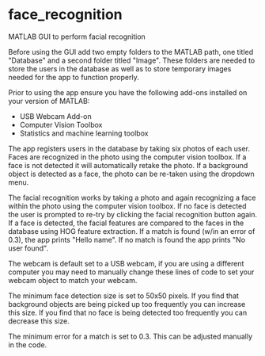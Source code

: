 # face_recognition
MATLAB GUI to perform facial recognition

Before using the GUI add two empty folders to the MATLAB path, one titled "Database" and a second folder titled "Image". These folders are needed to store the users in the database as well as to store temporary images needed for the app to function properly. 

Prior to using the app ensure you have the following add-ons installed on your version of MATLAB: 
- USB Webcam Add-on
- Computer Vision Toolbox 
- Statistics and machine learning toolbox

The app registers users in the database by taking six photos of each user. Faces are recognized in the photo using the computer vision toolbox. If a face is not detected it will automatically retake the photo. If a background object is detected as a face, the photo can be re-taken using the dropdown menu. 

The facial recognition works by taking a photo and again recognizing a face within the photo using the computer vision toolbox. If no face is detected the user is prompted to re-try by clicking the facial recognition button again. If a face is detected, the facial features are compared to the faces in the database using HOG feature extraction. If a match is found (w/in an error of 0.3), the app prints "Hello name". If no match is found the app prints "No user found". 

The webcam is default set to a USB webcam, if you are using a different computer you may need to manually change these lines of code to set your webcam object to match your webcam. 

The minimum face detection size is set to 50x50 pixels. If you find that background objects are being picked up too frequently you can increase this size. If you find that no face is being detected too frequently you can decrease this size. 

The minimum error for a match is set to 0.3. This can be adjusted manually in the code. 
